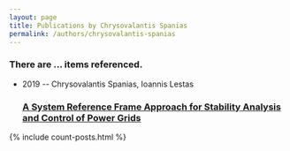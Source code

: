 ```yaml
---
layout: page
title: Publications by Chrysovalantis Spanias
permalink: /authors/chrysovalantis-spanias
---
```


<h3 id="number-posts">There are ... items referenced.</h3>
<ul class="post-list">
<li><span class='post-meta'>2019 -- Chrysovalantis Spanias, Ioannis Lestas</span><h3><a class='post-link' href="{{ site.baseurl }}/a-system-reference-frame-approach-for-stability-analysis-and-control-of-power-grids">A System Reference Frame Approach for Stability Analysis and Control of Power Grids</a></h3></li>

</ul>
{% include count-posts.html %}
